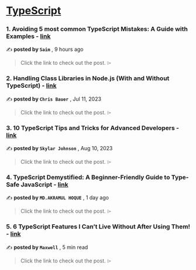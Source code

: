 
<h1><a href=https://medium.com/tag/typescript-tips/recommended target="_blank" rel="noopener noreferrer">TypeScript</a></h1>
<h3>1. Avoiding 5 most common TypeScript Mistakes: A Guide with Examples - <a href=https://medium.com/@saimalibaloch/avoiding-5-most-common-typescript-mistakes-a-guide-with-examples-36a8a7ba2b65?source=tag_recommended_feed---------0-84----------typescript_tips----------ca067beb_6f48_4baa_b109_d4f509252d72------- target="_blank" rel="noopener noreferrer">link</a></h3>

✍️ **posted by `Saim`** <date> , 9 hours ago</date>

<blockquote>Click the link to check out the post. ⌲</blockquote>

<h3>2. Handling Class Libraries in Node.js (With and Without TypeScript) - <a href=https://medium.com/better-programming/handling-class-libraries-in-node-js-with-and-without-typescript-39b73b2186b6?source=tag_recommended_feed---------1-107----------typescript_tips----------ca067beb_6f48_4baa_b109_d4f509252d72------- target="_blank" rel="noopener noreferrer">link</a></h3>

✍️ **posted by `Chris Bauer`** <date> , Jul 11, 2023</date>

<blockquote>Click the link to check out the post. ⌲</blockquote>

<h3>3. 10 TypeScript Tips and Tricks for Advanced Developers - <a href=https://medium.com/@codegirljs/10-typescript-tips-and-tricks-for-advanced-developers-25db6fe6aa72?source=tag_recommended_feed---------2-85----------typescript_tips----------ca067beb_6f48_4baa_b109_d4f509252d72------- target="_blank" rel="noopener noreferrer">link</a></h3>

✍️ **posted by `Skylar Johnson`** <date> , Aug 10, 2023</date>

<blockquote>Click the link to check out the post. ⌲</blockquote>

<h3>4. TypeScript Demystified: A Beginner-Friendly Guide to Type-Safe JavaScript - <a href=https://medium.com/@coderemran6910/typescript-demystified-a-beginner-friendly-guide-to-type-safe-javascript-5ed14c4cedda?source=tag_recommended_feed---------3-84----------typescript_tips----------ca067beb_6f48_4baa_b109_d4f509252d72------- target="_blank" rel="noopener noreferrer">link</a></h3>

✍️ **posted by `MD.AKRAMUL HOQUE`** <date> , 1 day ago</date>

<blockquote>Click the link to check out the post. ⌲</blockquote>

<h3>5. 6 TypeScript Features I Can’t Live Without After Using Them! - <a href=https://medium.com/javascript-in-plain-english/6-typescript-features-i-cant-live-without-after-using-them-1d7feab33922?source=tag_recommended_feed---------4-85----------typescript_tips----------ca067beb_6f48_4baa_b109_d4f509252d72------- target="_blank" rel="noopener noreferrer">link</a></h3>

✍️ **posted by `Maxwell`** <date> , 5 min read</date>

<blockquote>Click the link to check out the post. ⌲</blockquote>

